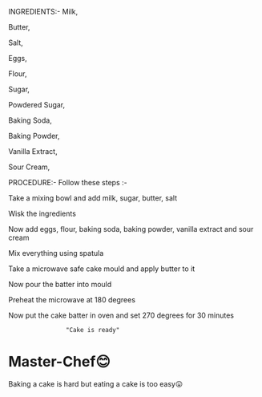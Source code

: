 INGREDIENTS:-
Milk,

 Butter,
 
 Salt,
 
 Eggs,
 
 Flour,
 
 Sugar,
 
 Powdered Sugar,
 
 Baking Soda,
 
 Baking Powder,
 
 Vanilla Extract,
 
 Sour Cream,

PROCEDURE:-
Follow these steps :-

Take a mixing bowl and add milk, sugar, butter, salt

Wisk the ingredients

Now add eggs, flour, baking soda, baking powder, vanilla extract and sour cream

Mix everything using spatula 

Take a microwave safe cake mould and apply butter to it

Now pour the batter into mould

Preheat the microwave at 180 degrees

Now put the cake batter in oven and set 270 degrees for 30 minutes
                    
                    "Cake is ready"
                    
# Master-Chef😊
Baking a cake is hard but eating a cake is too easy😛
